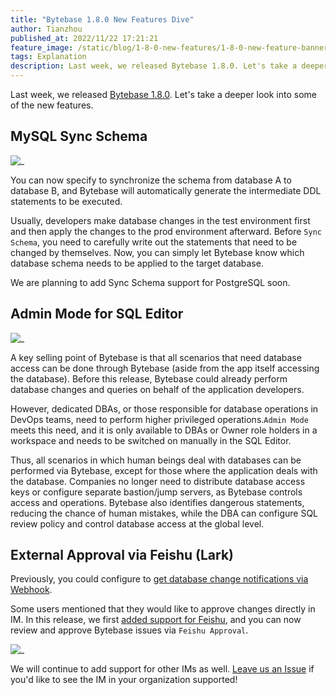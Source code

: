 ```yaml
---
title: "Bytebase 1.8.0 New Features Dive"
author: Tianzhou
published_at: 2022/11/22 17:21:21
feature_image: /static/blog/1-8-0-new-features/1-8-0-new-feature-banner.webp
tags: Explanation
description: Last week, we released Bytebase 1.8.0. Let's take a deeper look into the new features - MySQL Sync Schema, Admin Mode for SQL Editor, and External Approval via Feishu.
---
```


Last week, we released [Bytebase 1.8.0](/changelog/bytebase-1-8-0). Let's take a deeper look into some of the new features.

## MySQL Sync Schema

![_](/static/blog/1-8-0-new-features/mysql-sync-schema.webp)

You can now specify to synchronize the schema from database A to database B, and Bytebase will automatically generate the intermediate DDL statements to be executed.

Usually, developers make database changes in the test environment first and then apply the changes to the prod environment afterward. Before `Sync Schema`, you need to carefully write out the statements that need to be changed by themselves. Now, you can simply let Bytebase know which database schema needs to be applied to the target database.

We are planning to add Sync Schema support for PostgreSQL soon.

## Admin Mode for SQL Editor

![_](/static/blog/1-8-0-new-features/sql-editor-admin-mode.webp)

A key selling point of Bytebase is that all scenarios that need database access can be done through Bytebase (aside from the app itself accessing the database). Before this release, Bytebase could already perform database changes and queries on behalf of the application developers.

However, dedicated DBAs, or those responsible for database operations in DevOps teams, need to perform higher privileged operations.`Admin Mode` meets this need, and it is only available to DBAs or Owner role holders in a workspace and needs to be switched on manually in the SQL Editor.

Thus, all scenarios in which human beings deal with databases can be performed via Bytebase, except for those where the application deals with the database. Companies no longer need to distribute database access keys or configure separate bastion/jump servers, as Bytebase controls access and operations. Bytebase also identifies dangerous statements, reducing the chance of human mistakes, while the DBA can configure SQL review policy and control database access at the global level.

## External Approval via Feishu (Lark)

Previously, you could configure to [get database change notifications via Webhook](/blog/get-database-change-notification-via-webhook).

Some users mentioned that they would like to approve changes directly in IM. In this release, we first [added support for Feishu](/docs/administration/webhook-integration/external-approval), and you can now review and approve Bytebase issues via `Feishu Approval`.

![_](/static/blog/1-8-0-new-features/feishu-approval.webp)

We will continue to add support for other IMs as well. [Leave us an Issue](https://github.com/bytebase/bytebase) if you'd like to see the IM in your organization supported!
